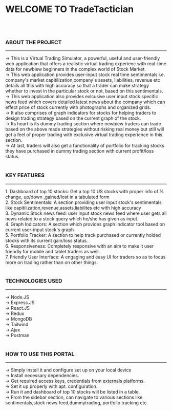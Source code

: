 <br>
<h1><bold>WELCOME TO TradeTactician</bold></h1>
 <br></br>

<h3><bold>ABOUT THE PROJECT</bold></h3>
<hr></hr>
-> This is a Virtual Trading Simulator, a powerful, useful and user-friendly web application that offers a realistic virtual trading experienc with real-time data  for newbiew beginners in the complex world of Stock Market. <br>
-> This web application provides user-input stock real time sentimentals i.e. company's market capitilization,company's assets, liabilities, revenue etc details all this with high accuracy so that a trader can make strategy whether to invest in the particular stock or not, based on this sentimentals.<br>
-> This web application also provides exlcusive user input stock specific news feed which covers detailed  latest news about the company which can effect price of stock currently with photographs and organized grids.<br>
-> It also comprises of graph indicators for stocks for helping traders to design trading strategy based on the current graph of the stock.<br>
-> Its heart is its dummy trading section where newbiew traders can trade based on the above made strategies without risking real money but still will get a feel of proper trading with exclusive virtual trading experience in this section.<br>
-> At last, traders will also get a functionality of portfolio for tracking stocks they have purchased in dummy trading section with current profit/loss status. <br><br>

<h3><bold>KEY FEATURES</bold></h3>
<hr></hr>
1. <bold>Dashboard of top 10 stocks</bold>: Get a top 10 US stocks with proper info of % change, up/down ,gained/lost in a tabulated form<br>
2. <bold>Stock Sentimentals: </bold>A section providing user input stock's sentimentals like capitilization,revenue,assets,liabilites etc with high accuracy<br>
3. <bold>Dynamic Stock news feed: </bold> user input stock news feed where user gets all news related to a stock query which he/she has given as input.<br>
4. <bold>Graph Indicators: </bold>A section which provides graph indicator tool based on current user-input stock's graph<br>
5. <bold>Portfolio Tracker: </bold> A section to help track purchased or currently holded stocks with its current gain/loss status.<br>
6. <bold>Responsiveness: </bold> Completely responsive with an aim to make it user friendly for mobile and tablet traders as well. <br>
7. <bold>Friendly User Interface: </bold> A engaging and easy UI for traders so as to focus more on trading rather than on other things.<br><br>

<h3><bold>TECHNOLOGIES USED</bold></h3>
<hr></hr>
-> Node.JS<br>
-> Express.JS<br>
-> React.JS<br>
-> Redux<br>
-> MongoDB<br>
-> Tailwind<br>
-> Ajax<br>
-> Postman<br><br>


<h3><bold> HOW TO USE THIS PORTAL</bold></h3>
<hr></hr>
-> Simply install it and configure set up on your local device<br>
-> Install necessary dependencies.<br>
-> Get required access keys, credentials from externals platforms.<br>
-> Set it up properly with apt. configuration.<br>
-> Run it and dashboard of top 10 stocks will be listed in a table.<br>
-> From the sidebar section, can navigate to various sections like sentimentals,stock news feed,dummytrading, portfolio tracking etc.<br><br>




